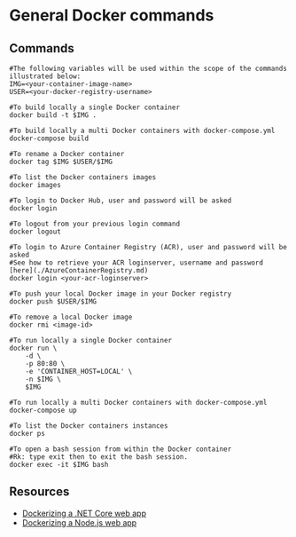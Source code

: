 # General Docker commands

## Commands

```
#The following variables will be used within the scope of the commands illustrated below:
IMG=<your-container-image-name>
USER=<your-docker-registry-username>

#To build locally a single Docker container
docker build -t $IMG .

#To build locally a multi Docker containers with docker-compose.yml
docker-compose build

#To rename a Docker container
docker tag $IMG $USER/$IMG

#To list the Docker containers images
docker images

#To login to Docker Hub, user and password will be asked
docker login

#To logout from your previous login command
docker logout

#To login to Azure Container Registry (ACR), user and password will be asked
#See how to retrieve your ACR loginserver, username and password [here](./AzureContainerRegistry.md)
docker login <your-acr-loginserver>

#To push your local Docker image in your Docker registry
docker push $USER/$IMG

#To remove a local Docker image
docker rmi <image-id>

#To run locally a single Docker container
docker run \
    -d \
    -p 80:80 \
    -e 'CONTAINER_HOST=LOCAL' \
    -n $IMG \
    $IMG 

#To run locally a multi Docker containers with docker-compose.yml
docker-compose up

#To list the Docker containers instances
docker ps

#To open a bash session from within the Docker container
#Rk: type exit then to exit the bash session.
docker exec -it $IMG bash
```

## Resources

- [Dockerizing a .NET Core web app](https://docs.docker.com/engine/examples/dotnetcore/)
- [Dockerizing a Node.js web app](https://nodejs.org/docs/guides/nodejs-docker-webapp/)